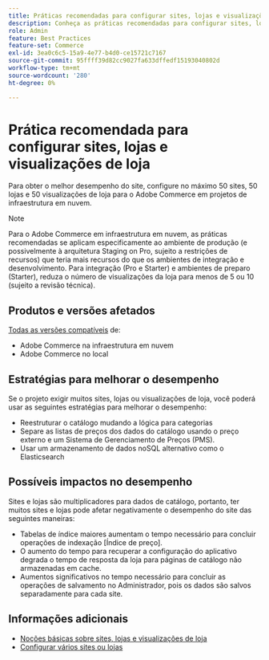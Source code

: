 ```yaml
---
title: Práticas recomendadas para configurar sites, lojas e visualizações de loja
description: Conheça as práticas recomendadas para configurar sites, lojas e exibições de loja a fim de maximizar o desempenho do site.
role: Admin
feature: Best Practices
feature-set: Commerce
exl-id: 3ea0c6c5-15a9-4e77-b4d0-ce15721c7167
source-git-commit: 95ffff39d82cc9027fa633dffedf15193040802d
workflow-type: tm+mt
source-wordcount: '280'
ht-degree: 0%

---
```


# Prática recomendada para configurar sites, lojas e visualizações de loja

Para obter o melhor desempenho do site, configure no máximo 50 sites, 50 lojas e 50 visualizações de loja para o Adobe Commerce em projetos de infraestrutura em nuvem.

>[!NOTE]
>
>Para o Adobe Commerce em infraestrutura em nuvem, as práticas recomendadas se aplicam especificamente ao ambiente de produção (e possivelmente à arquitetura Staging on Pro, sujeito a restrições de recursos) que teria mais recursos do que os ambientes de integração e desenvolvimento. Para integração (Pro e Starter) e ambientes de preparo (Starter), reduza o número de visualizações da loja para menos de 5 ou 10 (sujeito a revisão técnica).

## Produtos e versões afetados

[Todas as versões compatíveis](../../../release/versions.md) de:

- Adobe Commerce na infraestrutura em nuvem
- Adobe Commerce no local

## Estratégias para melhorar o desempenho

Se o projeto exigir muitos sites, lojas ou visualizações de loja, você poderá usar as seguintes estratégias para melhorar o desempenho:

- Reestruturar o catálogo mudando a lógica para categorias
- Separe as listas de preços dos dados do catálogo usando o preço externo e um Sistema de Gerenciamento de Preços (PMS).
- Usar um armazenamento de dados noSQL alternativo como o Elasticsearch

## Possíveis impactos no desempenho

Sites e lojas são multiplicadores para dados de catálogo, portanto, ter muitos sites e lojas pode afetar negativamente o desempenho do site das seguintes maneiras:

- Tabelas de índice maiores aumentam o tempo necessário para concluir operações de indexação [Índice de preço].
- O aumento do tempo para recuperar a configuração do aplicativo degrada o tempo de resposta da loja para páginas de catálogo não armazenadas em cache.
- Aumentos significativos no tempo necessário para concluir as operações de salvamento no Administrador, pois os dados são salvos separadamente para cada site.


## Informações adicionais

- [Noções básicas sobre sites, lojas e visualizações de loja](https://devdocs.magento.com/cloud/configure/configure-best-practices.html#sites)
- [Configurar vários sites ou lojas](https://devdocs.magento.com/cloud/project/project-multi-sites.html)
